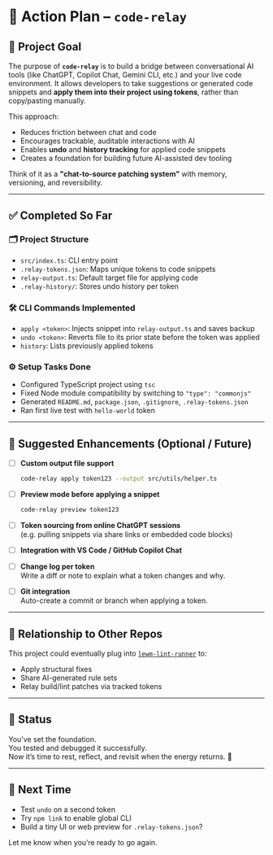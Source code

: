 # 🧠 Action Plan – `code-relay`

## 🎯 Project Goal

The purpose of **`code-relay`** is to build a bridge between conversational AI tools (like ChatGPT, Copilot Chat, Gemini CLI, etc.) and your live code environment. It allows developers to take suggestions or generated code snippets and **apply them into their project using tokens**, rather than copy/pasting manually.

This approach:
- Reduces friction between chat and code
- Encourages trackable, auditable interactions with AI
- Enables **undo** and **history tracking** for applied code snippets
- Creates a foundation for building future AI-assisted dev tooling

Think of it as a **"chat-to-source patching system"** with memory, versioning, and reversibility.

---

## ✅ Completed So Far

### 🗂 Project Structure
- `src/index.ts`: CLI entry point
- `.relay-tokens.json`: Maps unique tokens to code snippets
- `relay-output.ts`: Default target file for applying code
- `.relay-history/`: Stores undo history per token

### 🛠️ CLI Commands Implemented
- `apply <token>`: Injects snippet into `relay-output.ts` and saves backup
- `undo <token>`: Reverts file to its prior state before the token was applied
- `history`: Lists previously applied tokens

### ⚙️ Setup Tasks Done
- Configured TypeScript project using `tsc`
- Fixed Node module compatibility by switching to `"type": "commonjs"`
- Generated `README.md`, `package.json`, `.gitignore`, `.relay-tokens.json`
- Ran first live test with `hello-world` token

---

## 🔧 Suggested Enhancements (Optional / Future)

- [ ] **Custom output file support**
  ```bash
  code-relay apply token123 --output src/utils/helper.ts
  ```

- [ ] **Preview mode before applying a snippet**
  ```bash
  code-relay preview token123
  ```

- [ ] **Token sourcing from online ChatGPT sessions**  
  (e.g. pulling snippets via share links or embedded code blocks)

- [ ] **Integration with VS Code / GitHub Copilot Chat**

- [ ] **Change log per token**  
  Write a diff or note to explain what a token changes and why.

- [ ] **Git integration**  
  Auto-create a commit or branch when applying a token.

---

## 🔄 Relationship to Other Repos

This project could eventually plug into [`lewm-lint-runner`](https://github.com/marcnoon/lewm-lint-runner) to:
- Apply structural fixes
- Share AI-generated rule sets
- Relay build/lint patches via tracked tokens

---

## 🧘 Status

You’ve set the foundation.  
You tested and debugged it successfully.  
Now it’s time to rest, reflect, and revisit when the energy returns. 🧉

---

## 📌 Next Time

- Test `undo` on a second token
- Try `npm link` to enable global CLI
- Build a tiny UI or web preview for `.relay-tokens.json`?

Let me know when you’re ready to go again.

